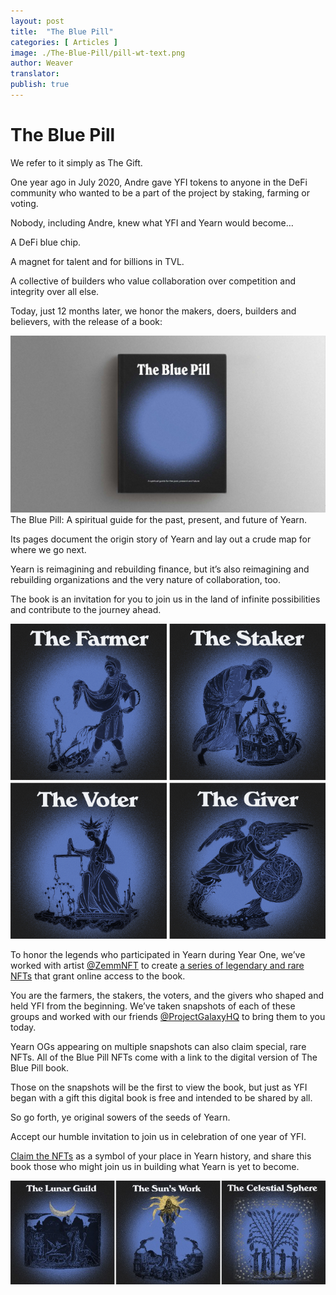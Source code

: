```yaml
---
layout: post
title:  "The Blue Pill"
categories: [ Articles ]
image: ./The-Blue-Pill/pill-wt-text.png
author: Weaver
translator:
publish: true
---
```


# The Blue Pill

We refer to it simply as The Gift.

One year ago in July 2020, Andre gave YFI tokens to anyone in the DeFi community who wanted to be a part of the project by staking, farming or voting.

Nobody, including Andre, knew what YFI and Yearn would become…

A DeFi blue chip.

A magnet for talent and for billions in TVL.

A collective of builders who value collaboration over competition and integrity over all else.

Today, just 12 months later, we honor the makers, doers, builders and believers, with the release of a book:

![](image1.png)
The Blue Pill: A spiritual guide for the past, present, and future of Yearn.

Its pages document the origin story of Yearn and lay out a crude map for where we go next.

Yearn is reimagining and rebuilding finance, but it’s also reimagining and rebuilding organizations and the very nature of collaboration, too.

The book is an invitation for you to join us in the land of infinite possibilities and contribute to the journey ahead.

![](image2.png)

To honor the legends who participated in Yearn during Year One, we’ve worked with artist [@ZemmNFT](https://twitter.com/Zemm_NFT) to create [a series of legendary and rare NFTs](https://galaxy.eco/yearn) that grant online access to the book.

You are the farmers, the stakers, the voters, and the givers who shaped and held YFI from the beginning. We’ve taken snapshots of each of these groups and worked with our friends [@ProjectGalaxyHQ](https://twitter.com/ProjectGalaxyHQ) to bring them to you today.

Yearn OGs appearing on multiple snapshots can also claim special, rare NFTs. All of the Blue Pill NFTs come with a link to the digital version of The Blue Pill book.

Those on the snapshots will be the first to view the book, but just as YFI began with a gift this digital book is free and intended to be shared by all.

So go forth, ye original sowers of the seeds of Yearn.

Accept our humble invitation to join us in celebration of one year of YFI.

[Claim the NFTs](https://galaxy.eco/yearn) as a symbol of your place in Yearn history, and share this book those who might join us in building what Yearn is yet to become.

![](image3.jpg)
